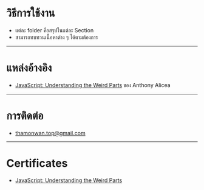# วิธีการใช้งาน

- แต่ละ folder คือสรุปในแต่ละ Section
- สามารถทบทวนเนื้อหาต่าง ๆ ได้ตามต้องการ

---

# แหล่งอ้างอิง

- [JavaScript: Understanding the Weird Parts](https://www.udemy.com/share/101XjUBUMZeFhWQHQ=/) ของ Anthony Alicea

---

# การติดต่อ

- thamonwan.top@gmail.com

---

# Certificates

- [JavaScript: Understanding the Weird Parts](https://www.thamonwan.top/certificates/)
